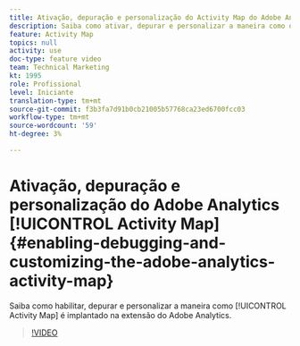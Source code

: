 ```yaml
---
title: Ativação, depuração e personalização do Activity Map do Adobe Analytics
description: Saiba como ativar, depurar e personalizar a maneira como o Activity Map é implantado na extensão do Adobe Analytics.
feature: Activity Map
topics: null
activity: use
doc-type: feature video
team: Technical Marketing
kt: 1995
role: Profissional
level: Iniciante
translation-type: tm+mt
source-git-commit: f3b3fa7d91b0cb21005b57768ca23ed6700fcc03
workflow-type: tm+mt
source-wordcount: '59'
ht-degree: 3%

---
```



# Ativação, depuração e personalização do Adobe Analytics [!UICONTROL Activity Map] {#enabling-debugging-and-customizing-the-adobe-analytics-activity-map}

Saiba como habilitar, depurar e personalizar a maneira como [!UICONTROL Activity Map] é implantado na extensão do Adobe Analytics.

>[!VIDEO](https://video.tv.adobe.com/v/25878?quality=12)
